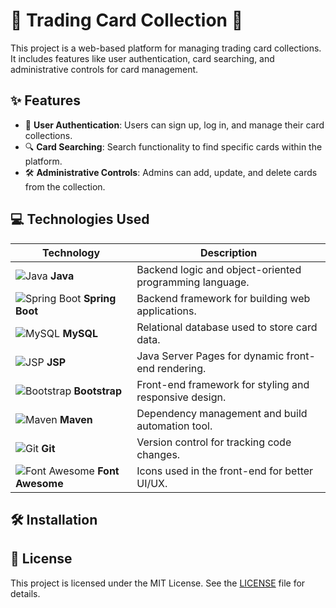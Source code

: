 # 🎴 Trading Card Collection 🎴

This project is a web-based platform for managing trading card collections. It includes features like user authentication, card searching, and administrative controls for card management.

## ✨ Features

- 🔐 **User Authentication**: Users can sign up, log in, and manage their card collections.
- 🔍 **Card Searching**: Search functionality to find specific cards within the platform.
- 🛠️ **Administrative Controls**: Admins can add, update, and delete cards from the collection.

## 💻 Technologies Used

| Technology       | Description                                                        |
|------------------|--------------------------------------------------------------------|
| ![Java](https://img.icons8.com/color/48/000000/java-coffee-cup-logo.png) **Java**         | Backend logic and object-oriented programming language.  |
| ![Spring Boot](https://img.icons8.com/color/48/000000/spring-logo.png) **Spring Boot**  | Backend framework for building web applications.         |
| ![MySQL](https://img.icons8.com/fluency/48/000000/mysql-logo.png) **MySQL**            | Relational database used to store card data.             |
| ![JSP](https://img.icons8.com/color/48/000000/java-coffee-cup-logo.png) **JSP**        | Java Server Pages for dynamic front-end rendering.        |
| ![Bootstrap](https://img.icons8.com/color/48/000000/bootstrap.png) **Bootstrap**       | Front-end framework for styling and responsive design.    |
| ![Maven](https://img.icons8.com/ios-filled/50/000000/maven-ios.png) **Maven**          | Dependency management and build automation tool.         |
| ![Git](https://img.icons8.com/color/48/000000/git.png) **Git**                         | Version control for tracking code changes.               |
| ![Font Awesome](https://img.icons8.com/color/48/000000/font-awesome.png) **Font Awesome** | Icons used in the front-end for better UI/UX.            |

## 🛠️ Installation



   
## 📜 License

This project is licensed under the MIT License. See the [LICENSE](LICENSE) file for details.
